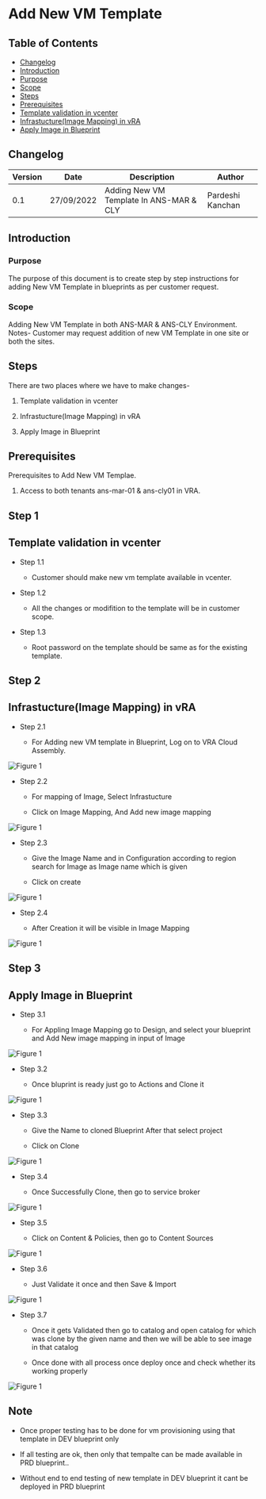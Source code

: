# Add New VM Template

## Table of Contents

- [Changelog](#Changelog)
- [Introduction](#Introduction)
- [Purpose](#Purpose)
- [Scope](#Scope)
- [Steps](#Steps)
- [Prerequisites](#Prerequisties)
- [Template validation in vcenter](#Template-validation-in-vcenter)
- [Infrastucture(Image Mapping) in vRA](#Infrastucture(Image-Mapping)-in-vRA)
- [Apply Image in Blueprint](#Apply-Image-in-Blueprint)

## Changelog
  
| Version | Date       | Description      | Author       |
| ------- | ---------- | ---------------- | -------------|
| 0.1     | 27/09/2022 | Adding New VM Template In ANS-MAR & CLY  | Pardeshi Kanchan |

## Introduction

### Purpose
   
   The purpose of this document is to create step by step instructions for adding New VM Template in blueprints as per customer request.
### Scope

   Adding New VM Template in both ANS-MAR & ANS-CLY Environment. Notes- Customer may request addition of new VM Template in one site or both the sites.
   
## Steps

   There are two places where we have to make changes-
   
   1. Template validation in vcenter
   
   2. Infrastucture(Image Mapping) in vRA
   
   3. Apply Image in Blueprint
   
## Prerequisites

  Prerequisites to Add New VM Templae.

  1. Access to both tenants ans-mar-01 & ans-cly01 in VRA.
  
## Step 1

## Template validation in vcenter

- Step 1.1

  - Customer should make new vm template available in vcenter. 
    
- Step 1.2

  - All the changes or modifition to the template will be in customer scope.
    
- Step 1.3

  - Root password on the template should be same as for the existing template.

## Step 2

## Infrastucture(Image Mapping) in vRA

- Step 2.1
    
    - For Adding new VM template in Blueprint, Log on to VRA Cloud Assembly.
 
 ![Figure 1](images/VMTemplate1.PNG)
 
- Step 2.2

    - For mapping of Image, Select Infrastucture
     
    - Click on Image Mapping, And Add new image mapping
    
 ![Figure 1](images/VMTemplate2.PNG)
 
- Step 2.3

    - Give the Image Name and in Configuration according to region search for Image as Image name which is given 
    
    - Click on create 
    
 ![Figure 1](images/VMTemplate3.PNG)
 
- Step 2.4

    - After Creation it will be visible in Image Mapping 

 ![Figure 1](images/VMTemplate4.PNG)
 
## Step 3

## Apply Image in Blueprint

 - Step 3.1

    - For Appling Image Mapping go to Design, and select your blueprint and Add New image mapping in input of Image
    
 ![Figure 1](images/VMTemplate5.PNG)
 
 - Step 3.2
 
    - Once bluprint is ready just go to Actions and Clone it 
    
 ![Figure 1](images/VMTemplate6.PNG)
 
 - Step 3.3

    - Give the Name to cloned Blueprint After that select project 
    
    - Click on Clone
    
  ![Figure 1](images/VMTemplate7.PNG)
  
  - Step 3.4
  
    - Once Successfully Clone, then go to service broker 
    
  ![Figure 1](images/VMTemplate8.PNG)
  
  - Step 3.5
  
    - Click on Content & Policies, then go to Content Sources
    
  ![Figure 1](images/VMTemplate9.PNG)
  
  - Step 3.6
  
    - Just Validate it once and then Save & Import
    
  ![Figure 1](images/VMTemplate10.PNG)
  
  - Step 3.7
  
    - Once it gets Validated then go to catalog and open catalog for which was clone by the given name and then we will be able to see image in that catalog
    
    - Once done with all process once deploy once and check whether its working properly
    
  ![Figure 1](images/VMTemplate11.PNG)
  
## Note

  - Once proper testing has to be done for vm provisioning using that template in DEV blueprint only

  - If all testing are ok, then only that tempalte can be made available in PRD blueprint..
  
  - Without end to end testing of new template in DEV blueprint it cant be deployed in PRD blueprint

 
  

      

